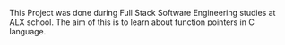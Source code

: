 This Project was done during Full Stack Software Engineering studies at ALX school. The aim of this is to learn about function pointers in C language.
